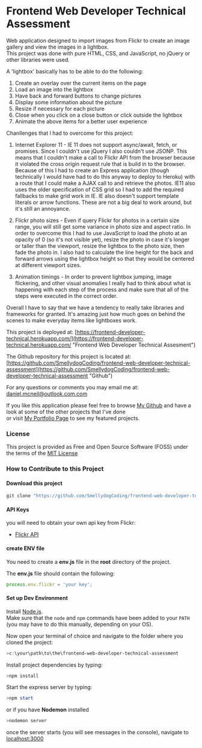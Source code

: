 # Frontend Web Developer Technical Assessment

Web application designed to import images from Flickr to create an image gallery and view the images in a lightbox.  
This project was done with pure HTML, CSS, and JavaScript, no jQuery or other libraries were used.

A 'lightbox' basically has to be able to do the following:  

1. Create an overlay over the current items on the page
2. Load an image into the lightbox
3. Have back and forward buttons to change pictures
4. Display some information about the picture
5. Resize if necessary for each picture
6. Close when you click on a close button or click outside the lightbox
7. Animate the above items for a better user experience

Chanllenges that I had to overcome for this project:

1. Internet Explorer 11 - IE 11 does not support async/await, fetch, or promises.  Since I couldn't use jQuery I also couldn't use JSONP.  This means that I couldn't 
make a call to Flickr API from the browser because it violated the cross origin request rule that is build in to the browser.  Because of this I had to create an Express application (though technically I would have had to do this anyway to deploy to Heroku) with a route that I could make a AJAX call to and retrieve the photos.  IE11 also 
uses the older specification of CSS grid so I had to add the required fallbacks to make grid work in IE.  IE also doesn't support template literals or arrow functions.  These are not a big deal to work around, but it's still an annoyance.

2. Flickr photo sizes - Even if query Flickr for photos in a certain size range, you will still get some variance in photo size and aspect ratio.  In order to overcome this I
had to use JavaScript to load the photo at an opacity of 0 (so it's not visible yet), resize the photo in case it's longer or taller than the viewport, resize the lightbox to 
the photo size, then fade the photo in.  I also had to calculate the line height for the back and forward arrows using the lightbox height so that they would be centered at
different viewport sizes.

3. Animation timings - In order to prevent lightbox jumping, image flickering, and other visual anomalies I really had to think about what is happening with each step of the 
process and make sure that all of the steps were executed in the correct order.

Overall I have to say that we have a tendency to really take libraries and frameworks for granted.  It's amazing just how much goes on behind the scenes to make everyday items 
like lightboxes work.

This project is deployed at: [https://frontend-developer-technical.herokuapp.com/](https://frontend-developer-technical.herokuapp.com/ "Frontend Web Developer Technical Assesment")

The Github repository for this project is located at: [https://github.com/SmellydogCoding/frontend-web-developer-technical-assessment](https://github.com/SmellydogCoding/frontend-web-developer-technical-assessment "Github")

For any questions or comments you may email me at: [daniel.mcneil@outlook.com.com](mailto:daniel.mcneil@outlook.com "email me")  

If you like this application please feel free to browse [My Github](https://github.com/SmellydogCoding "My Github") and have a look at some of the other projects that I've done  
or visit [My Portfolio Page](http://www.smellydogcoding.com "My Portfolio") to see my featured projects.

### License
This project is provided as Free and Open Source Software (FOSS) under the terms of the [MIT License](https://opensource.org/licenses/MIT)

### How to Contribute to this Project

#### Download this project

```PowerShell
git clone "https://github.com/SmellydogCoding/frontend-web-developer-technical-assessment.git"
```

#### API Keys
you will need to obtain your own api key from Flickr:

- [Flickr API](https://www.flickr.com/services/api/ "Flickr API")

#### create ENV file

You need to create a **env.js** file in the **root** directory of the project.  

The **env.js** file should contain the following:

```JavaScript
process.env.flickr = 'your key';
```

#### Set up Dev Environment

Install [Node.js](https://nodejs.org/ "NodeJS").  
Make sure that the `node` and `npm` commands have been added to your `PATH` (you may have to do this manually, depending on your OS).

Now open your terminal of choice and navigate to the folder where you cloned the project:  
```PowerShell
>c:\your\path\to\the\frontend-web-developer-technical-assessment
```

Install project dependencies by typing:

```PowerShell
>npm install
```

Start the express server by typing:

```PowerShell
>npm start
```

or if you have **Nodemon** installed

```PowerShell
>nodemon server
```
once the server starts (you will see messages in the console), navigate to [localhost:3000]("http://localhost:3000")